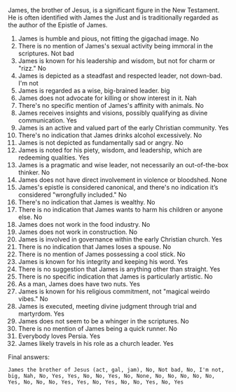 James, the brother of Jesus, is a significant figure in the New Testament. He is often identified with James the Just and is traditionally regarded as the author of the Epistle of James.

1. James is humble and pious, not fitting the gigachad image. No
2. There is no mention of James's sexual activity being immoral in the scriptures. Not bad
3. James is known for his leadership and wisdom, but not for charm or "rizz." No
4. James is depicted as a steadfast and respected leader, not down-bad. I'm not
5. James is regarded as a wise, big-brained leader. big
6. James does not advocate for killing or show interest in it. Nah
7. There's no specific mention of James's affinity with animals. No
8. James receives insights and visions, possibly qualifying as divine communication. Yes
9. James is an active and valued part of the early Christian community. Yes
10. There's no indication that James drinks alcohol excessively. No
11. James is not depicted as fundamentally sad or angry. No
12. James is noted for his piety, wisdom, and leadership, which are redeeming qualities. Yes
13. James is a pragmatic and wise leader, not necessarily an out-of-the-box thinker. No
14. James does not have direct involvement in violence or bloodshed. None
15. James's epistle is considered canonical, and there's no indication it’s considered "wrongfully included." No
16. There's no indication that James is wealthy. No
17. There is no indication that James wants to harm his children or anyone else. No
18. James does not work in the food industry. No
19. James does not work in construction. No
20. James is involved in governance within the early Christian church. Yes
21. There is no indication that James loses a spouse. No
22. There is no mention of James possessing a cool stick. No
23. James is known for his integrity and keeping his word. Yes
24. There is no suggestion that James is anything other than straight. Yes
25. There is no specific indication that James is particularly artistic. No
26. As a man, James does have two nuts. Yes
27. James is known for his religious commitment, not "magical weirdo vibes." No
28. James is executed, meeting divine judgment through trial and martyrdom. Yes
29. James does not seem to be a whinger in the scriptures. No
30. There is no mention of James being a quick runner. No
31. Everybody loves Persia. Yes
32. James likely travels in his role as a church leader. Yes

Final answers:

```James the brother of Jesus (act, gal, jam), No, Not bad, No, I'm not, big, Nah, No, Yes, Yes, No, No, Yes, No, None, No, No, No, No, No, Yes, No, No, No, Yes, Yes, No, Yes, No, No, Yes, No, Yes```